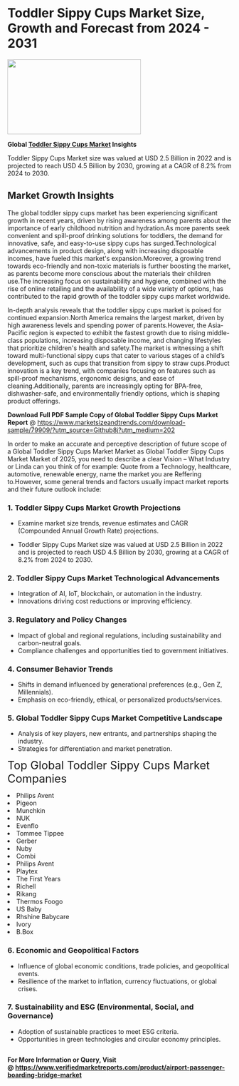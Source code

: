 <H1>Toddler Sippy Cups Market Size, Growth and Forecast from 2024 - 2031</H1><img class="aligncenter size-medium wp-image-584254" src="https://thirdeyenews.in/wp-content/uploads/2024/09/Global-Market-Research-300x168.jpeg" alt="" width="300" height="168" /><p><strong>Global&nbsp;<a href="https://www.marketsizeandtrends.com/download-sample/79909/?utm_source=Github8j?utm_medium=202">Toddler Sippy Cups Market</a> Insights</strong></p><p>Toddler Sippy Cups Market size was valued at USD 2.5 Billion in 2022 and is projected to reach USD 4.5 Billion by 2030, growing at a CAGR of 8.2% from 2024 to 2030.</p><p><h2>Market Growth Insights</h2> <p>The global toddler sippy cups market has been experiencing significant growth in recent years, driven by rising awareness among parents about the importance of early childhood nutrition and hydration.As more parents seek convenient and spill-proof drinking solutions for toddlers, the demand for innovative, safe, and easy-to-use sippy cups has surged.Technological advancements in product design, along with increasing disposable incomes, have fueled this market's expansion.Moreover, a growing trend towards eco-friendly and non-toxic materials is further boosting the market, as parents become more conscious about the materials their children use.The increasing focus on sustainability and hygiene, combined with the rise of online retailing and the availability of a wide variety of options, has contributed to the rapid growth of the toddler sippy cups market worldwide.</p> <p>In-depth analysis reveals that the toddler sippy cups market is poised for continued expansion.North America remains the largest market, driven by high awareness levels and spending power of parents.However, the Asia-Pacific region is expected to exhibit the fastest growth due to rising middle-class populations, increasing disposable income, and changing lifestyles that prioritize children's health and safety.The market is witnessing a shift toward multi-functional sippy cups that cater to various stages of a child’s development, such as cups that transition from sippy to straw cups.Product innovation is a key trend, with companies focusing on features such as spill-proof mechanisms, ergonomic designs, and ease of cleaning.Additionally, parents are increasingly opting for BPA-free, dishwasher-safe, and environmentally friendly options, which is shaping product offerings.</p><p><span class=""><strong>Download Full PDF Sample Copy of Global Toddler Sippy Cups Market Report</strong> @ <a href="https://www.marketsizeandtrends.com/download-sample/79909/?utm_source=Github8j?utm_medium=202" target="_blank">https://www.marketsizeandtrends.com/download-sample/79909/?utm_source=Github8j?utm_medium=202</a></span></p><p>In order to make an accurate and perceptive description of future scope of a Global&nbsp;Toddler Sippy Cups Market Market as Global&nbsp;Toddler Sippy Cups Market Market of 2025, you need to describe a clear Vision &ndash; What Industry or Linda can you think of for example: Quote from a Technology, healthcare, automotive, renewable energy, name the market you are Reffering to.However, some general trends and factors usually impact market reports and their future outlook include:</p><h3>1.&nbsp;<strong>Toddler Sippy Cups Market Growth Projections</strong></h3><ul><li>Examine market size trends, revenue estimates and CAGR (Compounded Annual Growth Rate) projections.</li><li><p>Toddler Sippy Cups Market size was valued at USD 2.5 Billion in 2022 and is projected to reach USD 4.5 Billion by 2030, growing at a CAGR of 8.2% from 2024 to 2030.</p></li></ul><h3>2.&nbsp;<strong>Toddler Sippy Cups Market Technological Advancements</strong></h3><ul><li>Integration of AI, IoT, blockchain, or automation in the industry.</li><li>Innovations driving cost reductions or improving efficiency.</li></ul><h3>3.&nbsp;<strong>Regulatory and Policy Changes</strong></h3><ul><li>Impact of global and regional regulations, including sustainability and carbon-neutral goals.</li><li>Compliance challenges and opportunities tied to government initiatives.</li></ul><h3>4.&nbsp;<strong>Consumer Behavior Trends</strong></h3><ul><li>Shifts in demand influenced by generational preferences (e.g., Gen Z, Millennials).</li><li>Emphasis on eco-friendly, ethical, or personalized products/services.</li></ul><h3>5.&nbsp;<strong>Global Toddler Sippy Cups Market Competitive Landscape</strong></h3><ul><li>Analysis of key players, new entrants, and partnerships shaping the industry.</li><li>Strategies for differentiation and market penetration.</li></ul><p data-pm-slice="1 1 []"><span style="color: inherit; font-family: inherit; font-size: 25px;">Top Global Toddler Sippy Cups Market Companies</span></p><div class="" data-test-id=""><p><li>Philips Avent</li><li> Pigeon</li><li> Munchkin</li><li> NUK</li><li> Evenflo</li><li> Tommee Tippee</li><li> Gerber</li><li> Nuby</li><li> Combi</li><li> Philips Avent</li><li> Playtex</li><li> The First Years</li><li> Richell</li><li> Rikang</li><li> Thermos Foogo</li><li> US Baby</li><li> Rhshine Babycare</li><li> Ivory</li><li> B.Box</li></p></div><h3>6.&nbsp;<strong>Economic and Geopolitical Factors</strong></h3><ul><li>Influence of global economic conditions, trade policies, and geopolitical events.</li><li>Resilience of the market to inflation, currency fluctuations, or global crises.</li></ul><h3>7.&nbsp;<strong>Sustainability and ESG (Environmental, Social, and Governance)</strong></h3><ul><li>Adoption of sustainable practices to meet ESG criteria.</li><li>Opportunities in green technologies and circular economy principles.</li></ul><h2><strong style="font-size: 14px;">For More Information or Query, Visit @&nbsp;</strong><a style="background-color: #ffffff; font-size: 14px;" href="https://www.marketsizeandtrends.com/report/toddler-sippy-cups-market/" target="_blank">https://www.verifiedmarketreports.com/product/airport-passenger-boarding-bridge-market</a></h2>
